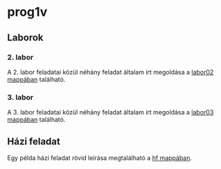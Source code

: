 # prog1v
## Laborok
### 2. labor
A 2. labor feladatai közül néhány feladat általam írt megoldása a [labor02 mappában](https://github.com/bence-sebok/prog1v/tree/master/labor02) található.
### 3. labor
A 3. labor feladatai közül néhány feladat általam írt megoldása a [labor03 mappában](https://github.com/bence-sebok/prog1v/tree/master/labor03) található.
## Házi feladat
Egy példa házi feladat rövid leírása megtalálható a [hf mappában](https://github.com/bence-sebok/prog1v/tree/master/hf).
